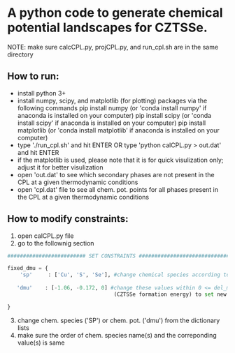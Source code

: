 # A python code to generate chemical potential landscapes for CZTSSe.

NOTE: make sure calcCPL.py, projCPL.py, and run_cpl.sh are in the same directory

## How to run:
- install python 3+
- install numpy, scipy, and matplotlib (for plotting) packages via the following commands
   pip install numpy (or 'conda install numpy' if anaconda is installed on your computer)
   pip install scipy (or 'conda install scipy' if anaconda is installed on your computer)
   pip install matplotlib (or 'conda install matplotlib' if anaconda is installed on your computer)
- type './run_cpl.sh' and hit ENTER OR type 'python calCPL.py > out.dat' and hit ENTER
- if the matplotlib is used, please note that it is for quick visulization only; adjust it for better visulization
- open 'out.dat' to see which secondary phases are not present in the CPL at a given thermodynamic conditions
- open 'cpl.dat' file to see all chem. pot. points for all phases present in the CPL at a given thermodynamic conditions


## How to modify constraints:
1. open calCPL.py file
2. go to the follownig section
 
```python
######################### SET CONSTRAINTS ################################

fixed_dmu = {
    'sp'     : ['Cu', 'S', 'Se'], #change chemical species according to your need
   
   'dmu'    : [-1.06, -0.172, 0] #change these values within 0 <= del_mu_sp <= pdHf \
                                  (CZTSSe formation energy) to set new constranints

}
```

3. change chem. species ('SP') or chem. pot. ('dmu') from the dictionary lists
4. make sure the order  of chem. species name(s) and the correponding value(s) is same
